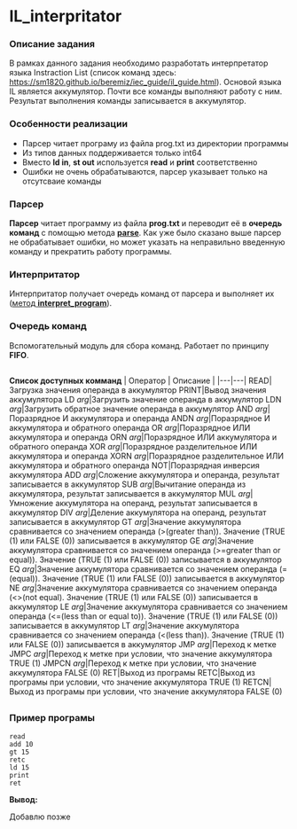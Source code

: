 # IL_interpritator

### Описание задания
В рамках данного задания необходимо разработать интерпретатор языка Instraction List (список команд здесь: https://sm1820.github.io/beremiz/iec_guide/il_guide.html).
Основой языка IL является аккумулятор. Почти все команды выполняют работу с ним. Результат выполнения команды записывается в аккумулятор. 


### Особенности реализации
- Парсер читает програму из файла prog.txt из директории программы
- Из типов данных поддерживается только int64
- Вместо **ld in**, **st out** используется **read** и **print** соответственно
- Ошибки не очень обрабатываются, парсер указывает только на отсутсваие команды


### Парсер
**Парсер** читает программу из файла **prog.txt** и переводит её в **очередь команд** c помощью метода [**parse**](https://github.com/InSkipper/IL_interpritator/blob/20ce585ad05d9150a57f002e7b7e0ddc7a9aeed2/parser.c#L233). Как уже было сказано выше парсер не обрабатывает ошибки, но может указать на неправильно введенную команду и прекратить работу программы.

### Интерпритатор
Интерпритатор получает очередь команд от парсера и выполняет их ([метод **interpret_program**](https://github.com/InSkipper/IL_interpritator/blob/20ce585ad05d9150a57f002e7b7e0ddc7a9aeed2/inter.c#L350)).

### Очередь команд
Вспомогательный модуль для сбора команд. Работает по принципу **FIFO**.

## 

**Список доступных комманд**
| Оператор | Описание |
|---|---|
READ|Загрузка значения операнда в аккумулятор
PRINT|Вывод значения аккумулятора
LD _arg_|Загрузить значение операнда в аккумулятор
LDN _arg_|Загрузить обратное значение операнда в аккумулятор
AND _arg_|Поразрядное И аккумулятора и операнда
ANDN _arg_|Поразрядное И аккумулятора и обратного операнда
OR _arg_|Поразрядное ИЛИ аккумулятора и операнда
ORN _arg_|Поразрядное ИЛИ аккумулятора и обратного операнда
XOR _arg_|Поразрядное разделительное ИЛИ аккумулятора и операнда
XORN _arg_|Поразрядное разделительное ИЛИ аккумулятора и обратного операнда
NOT|Поразрядная инверсия аккумулятора
ADD _arg_|Сложение аккумулятора и операнда, результат записывается в аккумулятор
SUB _arg_|Вычитание операнда из аккумулятора, результат записывается в аккумулятор
MUL _arg_|Умножение аккумулятора на операнд, результат записывается в аккумулятор
DIV _arg_|Деление аккумулятора на операнд, результат записывается в аккумулятор
GT _arg_|Значение аккумулятора сравнивается со значением операнда (>(greater than)). Значение (TRUE (1) или FALSE (0)) записывается в аккумулятор
GE _arg_|Значение аккумулятора сравнивается со значением операнда (>=greater than or equal)). Значение (TRUE (1) или FALSE (0)) записывается в аккумулятор
EQ _arg_|Значение аккумулятора сравнивается со значением операнда (=(equal)). Значение (TRUE (1) или FALSE (0)) записывается в аккумулятор
NE _arg_|Значение аккумулятора сравнивается со значением операнда (<>(not equal). Значение (TRUE (1) или FALSE (0)) записывается в аккумулятор
LE _arg_|Значение аккумулятора сравнивается со значением операнда (<=(less than or equal to)). Значение (TRUE (1) или FALSE (0)) записывается в аккумулятор
LT _arg_|Значение аккумулятора сравнивается со значением операнда (<(less than)). Значение (TRUE (1) или FALSE (0)) записывается в аккумулятор
JMP _arg_|Переход к метке
JMPC _arg_|Переход к метке при условии, что значение аккумулятора TRUE (1)
JMPCN _arg_|Переход к метке при условии, что значение аккумулятора FALSE (0)
RET|Выход из програмы
RETC|Выход из програмы при условии, что значение аккумулятора TRUE (1)
RETCN|Выход из програмы при условии, что значение аккумулятора FALSE (0)

##

### Пример програмы
```
read
add 10
gt 15
retc
ld 15
print
ret
```
**Вывод:**

Добавлю позже
